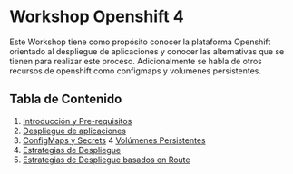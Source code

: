 # Workshop Openshift 4

Este Workshop tiene como propósito conocer la plataforma Openshift orientado al despliegue de aplicaciones 
y conocer las alternativas que se tienen para realizar este proceso. Adicionalmente se habla de otros recursos de openshift como configmaps y  volumenes persistentes.

## Tabla de Contenido

1. [Introducción y Pre-requisitos](labs/01.introduccion.md)
2. [Despliegue de aplicaciones](labs/02.despliegue.md)
3. [ConfigMaps y Secrets](labs/03.config_maps-secrets.md)
4  [Volúmenes Persistentes](labs/04.volumenes.md)
5. [Estrategias de Despliegue](labs/05.estrategias-despliegue.md)
6. [Estrategias de Despliegue basados en Route](labs/06.estrategias-despliegue-router.md)




